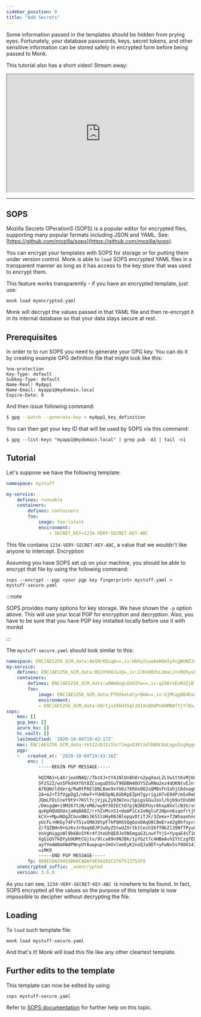 ```yaml
---
sidebar_position: 6
title: "Add Secrets"
---
```


Some information passed in the templates should be hidden from prying eyes. Fortunately, your database passwords, keys, secret tokens, and other sensitive information can be stored safely in encrypted form before being passed to Monk.

This tutorial also has a short video! Stream away:

<iframe width="500" height="315"
  src="https://www.youtube.com/embed/wNJhShmu2R4">
</iframe>

---

## SOPS

Mozilla Secrets OPerationS (SOPS) is a popular editor for encrypted files, supporting many popular formats including JSON and YAML. See: [https://github.com/mozilla/sops](https://github.com/mozilla/sops).

You can encrypt your templates with SOPS for storage or for putting them under version control. Monk is able to `load` SOPS encrypted YAML files in a transparent manner as long as it has access to the key store that was used to encrypt them.

This feature works transparently - if you have an encrypted template, just use:

    monk load myencrypted.yaml

Monk will decrypt the values passed in that YAML file and then re-encrypt it in its internal database so that your data stays secure at rest.

## Prerequisites

In order to to run SOPS you need to generate your GPG key. You can do it by creating example GPG definition file that might look like this:

```text
%no-protection
Key-Type: default
Subkey-Type: default
Name-Real: MyApp1
Name-Email: myapp1@mydomain.local
Expire-Date: 0
```

And then issue following command:

```bash
$ gpg --batch --generate-key < myApp1_key_definition
```

You can then get your key ID that will be used by SOPS via this command:
```
$ gpg --list-keys "myapp1@mydomain.local" | grep pub -A1 | tail -n1
```

## Tutorial

Let's suppose we have the following template:

```yaml title="mystuff.yaml" linenums="1"
namespace: mystuff

my-service:
    defines: runnable
    containers:
        defines: containers
        foo:
            image: foo:latest
            environment:
                - SECRET_KEY=1234-VERY-SECRET-KEY-ABC
```

This file contains `1234-VERY-SECRET-KEY-ABC`, a value that we wouldn't like anyone to intercept.
Encryption

Assuming you have SOPS set up on your machine, you should be able to encrypt that file by using the following command:

    sops --encrypt --pgp <your pgp key fingerprint> mystuff.yaml > mystuff-secure.yaml

:::note

SOPS provides many options for key storage. We have shown the `-p` option above. This will use your local PGP for encryption and decryption. Also, you have to be sure that you have PGP key installed locally before use it with monkd

:::

The `mystuff-secure.yaml` should look similar to this:

```yaml title="mystuff-secure.yaml" linenums="1"
namespace: ENC[AES256_GCM,data:8eSMrKDiqA==,iv:HHXy2xuo6oHGH3y9cgWUWZJwH9Mg8oUqdXKkwpgY9TY=,tag:d+OUbZPyA7pYAQN7vJKL3g==,type:str]
my-service:
    defines: ENC[AES256_GCM,data:BQJVtK8Ju1Q=,iv:2JKnD0ZoLUmacJ+zROhyuLv3xybiDpAFR/iGt8Jz18w=,tag:g3gRuIOZ6/GHCi0fU3d3Og==,type:str]
    containers:
        defines: ENC[AES256_GCM,data:w9Wm0ugLGh6Ihw==,iv:qI06rxEvRdZjBlCwpyEEuq7B+r3itRLyXoIC9gav7RM=,tag:snwjY8kRzXsSHh98eymqaA==,type:str]
        foo:
            image: ENC[AES256_GCM,data:P7KUkeLmly+QmA==,iv:GjMCqg8B4Eax3VGx+Cdem/XmX6vL4Q2+h4tJwaHrzvc=,tag:QZbhlaOrj+80lQksUAHrXg==,type:str]
            environment:
            - ENC[AES256_GCM,data:bQrtjuI0kH3SqlzDIAsQOdPeOmMNAfYjYlBx/phyj4mz7MQ=,iv:lcEqMQK5tZUMi0gE/BIgGP1FwabqFkIDoTRvLX5Il6o=,tag:z7mTd+sA8wcroJAZPY1qow==,type:str]
sops:
    kms: []
    gcp_kms: []
    azure_kv: []
    hc_vault: []
    lastmodified: '2020-10-04T19:43:17Z'
    mac: ENC[AES256_GCM,data:rkt22zDJ2i55cfJegxQ3KlSdlbBOC6aLqgu5zg6ggmte2wCmF9aJ7tkVdJ6tHfcCTB9RHsyb8VZ8FkgY51vNVMJUBhoK1oeI4DDf5P/LtumwWxOmVSeIi46byuHrmM0SHNwH/j5O2W1QGzeoYUPboTaa0v9ond9ECzzUIV0gfc8=,iv:ZipozZKS6qkMwdBK+EPwuQzawHoAEbqsLt+5jUVgAxM=,tag:t76XeNztb5MKeUSBxaGkvQ==,type:str]
    pgp:
    -   created_at: '2020-10-04T19:43:16Z'
        enc: |
            -----BEGIN PGP MESSAGE-----

            hQIMA1+L4XrjeoONAQ//TbzXJ+tY41NlUn8h8rn2pgXasLZLVw1tt6sMjUnPxnQ0
            5F2S2Z/wx5Pkd4Xf6t8ZCsaguD5SuT96DBH4OUYSZuRNu2ez4dUKNtvEJnf1UVxj
            A76QWzldderq/RwDtPAElDBLBae9xYU6z76RXoOO2sQM0sFnIohjC6dvagQR8Xu9
            2A+mJ+T3fVgpDgI/nHeF+YUHEOpNL6UbRpEZpH7gyrigiH7vE94P/m5xReDsHQLF
            JQmLFDiCneY9tV+7KVlfcjVjpLZy93WJnv/SpigsGGuJoxl/bjb9utDsbHFC4dCu
            /DmsgqW+i9M267tzN/eM8/wy0Y38IECtO7pjNZKEPUvr6hxp8VxlcN3V/xmmoOWo
            qvHpHQUQhUxjaWq8A8Z/rrhZvMcnS1+domPiCe3xNgluF2Hpnn6iqofrtjN3XflD
            kCV++MpuNOgZCboxNWi3651lUHyR0JBlopqvDtiTJF/3Zemx+f2WhaanhnnX7PZW
            yUcFL+HKGy74FvT5ivGMA38tpF7kPQHSSQg6ooDAqO8C8mErxm2g0kfuycvYfDTy
            Z/fQZBHn9+Gz6vJr0aq6BJPJuOyZ5twUZXrIktCeshIKfTNkZl39NfTPyu0Wqsj6
            VnVgHiggsWl9b6BvSYKr4fJteUhQE0Je5NSmgaG3LnwY7YjS+YyqaE4sT16EW2PS
            XgGiQV7kDYyb9UMtCGjtv/9lca89n9NJBk/1yYGzt7c4HBmAvhIYtCzgfEDLKdEi
            ayfYeAW8mXW4PNnyUYAuwpup+2mVvleeEyK2noQJa9DT+yFwNx5sf98U14Ijheo=
            =iMK9
            -----END PGP MESSAGE-----
        fp: 888E5DA29455B60CADAF9E94201C5767513753F8
    unencrypted_suffix: _unencrypted
    version: 3.6.0
```

As you can see, `1234-VERY-SECRET-KEY-ABC `is nowhere to be found. In fact, SOPS encrypted all the values so the purpose of this template is now impossible to decipher without decrypting the file.

## Loading

To `load` such template file:

    monk load mystuff-secure.yaml

And that's it! Monk will load this file like any other cleartext template.

## Further edits to the template

This template can now be edited by using:

    sops mystuff-secure.yaml

Refer to [SOPS documentation](https://github.com/mozilla/sops) for further help on this topic.

